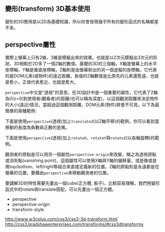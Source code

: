 ## 變形(transform) 3D基本使用

變形的3D應用是以2D為基礎知識，所以你會發現幾乎所有的變形函式的名稱都差不多。

## perspective屬性

實際上螢幕上只有2維，3維是模擬出來的效果。也就是以2次元模擬出3次元的形狀。3D相較於2D多了一個Z軸的數值。基礎的3D的三個軸，X軸是螢幕上的水平座標軸，Y軸是垂直座標軸，Z軸則是由螢幕射出的另一個虛擬的座標軸，它代表的是DOM元素(或物件)的遠近距離。負值的Z軸數值是比原先的元素還愈遠，也就是愈小，正值代表愈近，也就是愈大。

`perspective`中文是"透視"的意思，在3D設計中是一個重要的屬性，它代表了Z軸為0(z=0)到使用者(觀看者)的距離(也可以稱為深度)，以這個觀測距離來決定物件的大小(遠近)情況，當超過這個觀測距離，DOM元素(物件)將會不可見。以下為最簡單的兩種範例:

下面是使用`perspective`(透視)加上`translateZ`(以Z軸平移)的範例，你可以看到當移動的長度為負數與正數的差異。

[](codepen://eyesofkids/WGZraq)

下面是使用`perspective`(透視)加上`rotateX`、`rotateY`與`rotateZ`(以各軸旋轉)的範例。

[](codepen://eyesofkids/ALAVgX)

觀測者的原點是可以用另一個屬性`perspective-origin`來改變，稱之為透視原點或消失點(vanishing point)，這個屬性可以使用X軸與Y軸的偏移量，或是像或是用top/bottom、left/right等組合來直接定義新的位置。Z軸的原點則是永遠都是在螢幕的位置，要藉由`perspective`來移動觀測者的位置。

要講解3D的特性需要先畫出一個cube(正方體, 骰子)，比較容易理解。我們用變形函式中的rotate與translate搭配，可以先畫出一個正方體。




- perspective
- perspective-origin
- transform-style


http://www.w3cplus.com/css3/css3-3d-transform.html
http://css3.bradshawenterprises.com/transforms/#css3dtransforms
